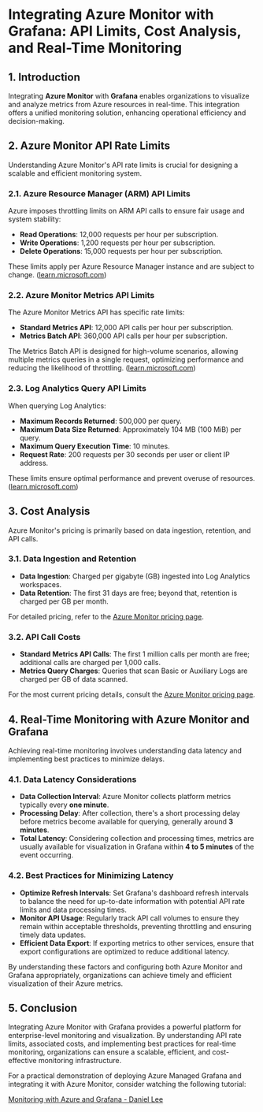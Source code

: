 # **Integrating Azure Monitor with Grafana: API Limits, Cost Analysis, and Real-Time Monitoring**

## **1. Introduction**

Integrating **Azure Monitor** with **Grafana** enables organizations to visualize and analyze metrics from Azure resources in real-time. This integration offers a unified monitoring solution, enhancing operational efficiency and decision-making.

## **2. Azure Monitor API Rate Limits**

Understanding Azure Monitor's API rate limits is crucial for designing a scalable and efficient monitoring system.

### **2.1. Azure Resource Manager (ARM) API Limits**

Azure imposes throttling limits on ARM API calls to ensure fair usage and system stability:

- **Read Operations**: 12,000 requests per hour per subscription.
- **Write Operations**: 1,200 requests per hour per subscription.
- **Delete Operations**: 15,000 requests per hour per subscription.

These limits apply per Azure Resource Manager instance and are subject to change. ([learn.microsoft.com](https://learn.microsoft.com/en-us/azure/azure-monitor/service-limits?utm_source=chatgpt.com))

### **2.2. Azure Monitor Metrics API Limits**

The Azure Monitor Metrics API has specific rate limits:

- **Standard Metrics API**: 12,000 API calls per hour per subscription.
- **Metrics Batch API**: 360,000 API calls per hour per subscription.

The Metrics Batch API is designed for high-volume scenarios, allowing multiple metrics queries in a single request, optimizing performance and reducing the likelihood of throttling. ([learn.microsoft.com](https://learn.microsoft.com/en-us/azure/azure-monitor/service-limits?utm_source=chatgpt.com))

### **2.3. Log Analytics Query API Limits**

When querying Log Analytics:

- **Maximum Records Returned**: 500,000 per query.
- **Maximum Data Size Returned**: Approximately 104 MB (100 MiB) per query.
- **Maximum Query Execution Time**: 10 minutes.
- **Request Rate**: 200 requests per 30 seconds per user or client IP address.

These limits ensure optimal performance and prevent overuse of resources. ([learn.microsoft.com](https://learn.microsoft.com/en-us/azure/azure-monitor/service-limits?utm_source=chatgpt.com))

## **3. Cost Analysis**

Azure Monitor's pricing is primarily based on data ingestion, retention, and API calls.

### **3.1. Data Ingestion and Retention**

- **Data Ingestion**: Charged per gigabyte (GB) ingested into Log Analytics workspaces.
- **Data Retention**: The first 31 days are free; beyond that, retention is charged per GB per month.

For detailed pricing, refer to the [Azure Monitor pricing page](https://azure.microsoft.com/en-us/pricing/details/monitor/).

### **3.2. API Call Costs**

- **Standard Metrics API Calls**: The first 1 million calls per month are free; additional calls are charged per 1,000 calls.
- **Metrics Query Charges**: Queries that scan Basic or Auxiliary Logs are charged per GB of data scanned.

For the most current pricing details, consult the [Azure Monitor pricing page](https://azure.microsoft.com/en-us/pricing/details/monitor/).

## **4. Real-Time Monitoring with Azure Monitor and Grafana**

Achieving real-time monitoring involves understanding data latency and implementing best practices to minimize delays.

### **4.1. Data Latency Considerations**

- **Data Collection Interval**: Azure Monitor collects platform metrics typically every **one minute**.
- **Processing Delay**: After collection, there's a short processing delay before metrics become available for querying, generally around **3 minutes**.
- **Total Latency**: Considering collection and processing times, metrics are usually available for visualization in Grafana within **4 to 5 minutes** of the event occurring.

### **4.2. Best Practices for Minimizing Latency**

- **Optimize Refresh Intervals**: Set Grafana's dashboard refresh intervals to balance the need for up-to-date information with potential API rate limits and data processing times.
- **Monitor API Usage**: Regularly track API call volumes to ensure they remain within acceptable thresholds, preventing throttling and ensuring timely data updates.
- **Efficient Data Export**: If exporting metrics to other services, ensure that export configurations are optimized to reduce additional latency.

By understanding these factors and configuring both Azure Monitor and Grafana appropriately, organizations can achieve timely and efficient visualization of their Azure metrics.

## **5. Conclusion**

Integrating Azure Monitor with Grafana provides a powerful platform for enterprise-level monitoring and visualization. By understanding API rate limits, associated costs, and implementing best practices for real-time monitoring, organizations can ensure a scalable, efficient, and cost-effective monitoring infrastructure.

For a practical demonstration of deploying Azure Managed Grafana and integrating it with Azure Monitor, consider watching the following tutorial:

[Monitoring with Azure and Grafana - Daniel Lee](https://www.youtube.com/watch?v=GjDzwEcpC4o)

